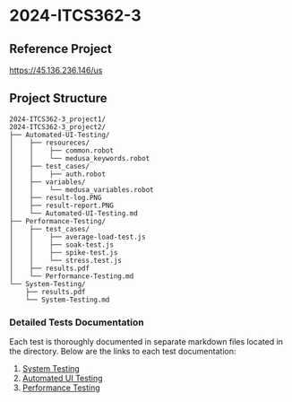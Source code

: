 # 2024-ITCS362-3

## Reference Project
https://45.136.236.146/us

## Project Structure

```
2024-ITCS362-3_project1/
2024-ITCS362-3_project2/
├── Automated-UI-Testing/
│    ├── resoureces/
│    │    ├── common.robot
│    │    └── medusa_keywords.robot
│    ├── test_cases/
│    │    ├── auth.robot
│    ├── variables/
│    │    └── medusa_variables.robot
│    ├── result-log.PNG
│    ├── result-report.PNG
│    └── Automated-UI-Testing.md
├── Performance-Testing/
│    ├── test_cases/
│    │    ├── average-load-test.js
│    │    ├── soak-test.js
│    │    ├── spike-test.js
│    │    └── stress.test.js
│    ├── results.pdf
│    └── Performance-Testing.md
└── System-Testing/
    ├── results.pdf
    └── System-Testing.md
```

### Detailed Tests Documentation

Each test is thoroughly documented in separate markdown files located in the directory. Below are the links to each test documentation:

1. [System Testing](System-Testing/System-Testing.md)
2. [Automated UI Testing](Automated-UI-Testing/Automated-UI-Testing.md)
3. [Performance Testing](Performance-Testing/Performance-Testing.md)
